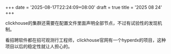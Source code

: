 +++
date = '2025-08-17T22:24:09+08:00'
draft = true
title = '2025 08 24'
+++

clickhouse的集群还需要在配置文件里面声明全部节点，不过有试验性的发现机制。

看招聘软件都在招可观测行工程师，clickhouse官网有一个hyperdx的项目，这种项目以后的稳定性就让人担心的。